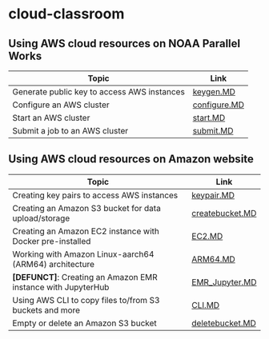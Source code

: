 # cloud-classroom

## Using AWS cloud resources on NOAA Parallel Works

| Topic   | Link | 
|------------|--------|
| Generate public key to access AWS instances | [keygen.MD](https://github.com/shenjean/cloud-classroom/blob/main/PW/keygen.MD) |
| Configure an AWS cluster | [configure.MD](https://github.com/shenjean/cloud-classroom/blob/main/PW/configure.MD) |
| Start an AWS cluster | [start.MD](https://github.com/shenjean/cloud-classroom/blob/main/PW/start.MD) |
| Submit a job to an AWS cluster | [submit.MD](https://github.com/shenjean/cloud-classroom/blob/main/PW/submit.MD) |

## Using AWS cloud resources on Amazon website


| Topic   | Link | 
|------------|--------|
| Creating key pairs to access AWS instances | [keypair.MD](https://github.com/shenjean/cloud-classroom/blob/main/AWS/keypair.MD) |
| Creating an Amazon S3 bucket for data upload/storage | [createbucket.MD](https://github.com/shenjean/cloud-classroom/blob/main/AWS/CLI.MD) |
| Creating an Amazon EC2 instance with Docker pre-installed | [EC2.MD](https://github.com/shenjean/cloud-classroom/blob/main/AWS/EC2.MD) |
| Working with Amazon Linux-aarch64 (ARM64) architecture | [ARM64.MD](https://github.com/shenjean/cloud-classroom/blob/main/AWS/ARM64.MD) |
| <b>[DEFUNCT]</b>: Creating an Amazon EMR instance with JupyterHub | [EMR_Jupyter.MD](https://github.com/shenjean/cloud-classroom/blob/main/AWS/EMR_Jupyter.MD) |
| Using AWS CLI to copy files to/from S3 buckets and more | [CLI.MD](https://github.com/shenjean/cloud-classroom/blob/main/AWS/CLI.MD) |
| Empty or delete an Amazon S3 bucket | [deletebucket.MD](https://github.com/shenjean/cloud-classroom/blob/main/AWS/emptybucket.MD) | 


